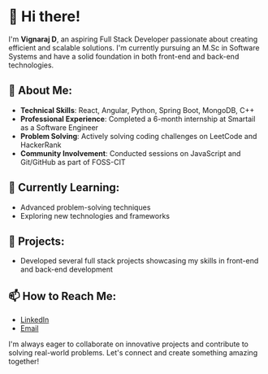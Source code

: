 # 👋 Hi there!

I'm **Vignaraj D**, an aspiring Full Stack Developer passionate about creating efficient and scalable solutions. I'm currently pursuing an M.Sc in Software Systems and have a solid foundation in both front-end and back-end technologies.

## 🚀 About Me:
- **Technical Skills**: React, Angular, Python, Spring Boot, MongoDB, C++
- **Professional Experience**: Completed a 6-month internship at Smartail as a Software Engineer
- **Problem Solving**: Actively solving coding challenges on LeetCode and HackerRank
- **Community Involvement**: Conducted sessions on JavaScript and Git/GitHub as part of FOSS-CIT

## 🌱 Currently Learning:
- Advanced problem-solving techniques
- Exploring new technologies and frameworks

## 💼 Projects:
- Developed several full stack projects showcasing my skills in front-end and back-end development

## 📫 How to Reach Me:
- [LinkedIn](https://www.linkedin.com/in/vignaraj-d/)
- [Email](mailto:vignaraj03@gmail.com)

I'm always eager to collaborate on innovative projects and contribute to solving real-world problems. 
Let's connect and create something amazing together!
